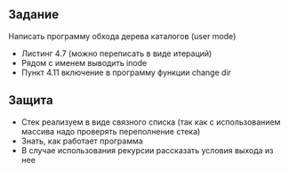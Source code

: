 ## Задание
Написать программу обхода дерева каталогов (user mode)
- Листинг 4.7 (можно переписать в виде итераций)
- Рядом с именем выводить inode
- Пункт 4.11 включение в программу функции change dir

## Защита
- Стек реализуем в виде связного списка (так как с использованием массива надо проверять переполнение стека)
- Знать, как работает программа
- В случае использования рекурсии рассказать условия выхода из нее